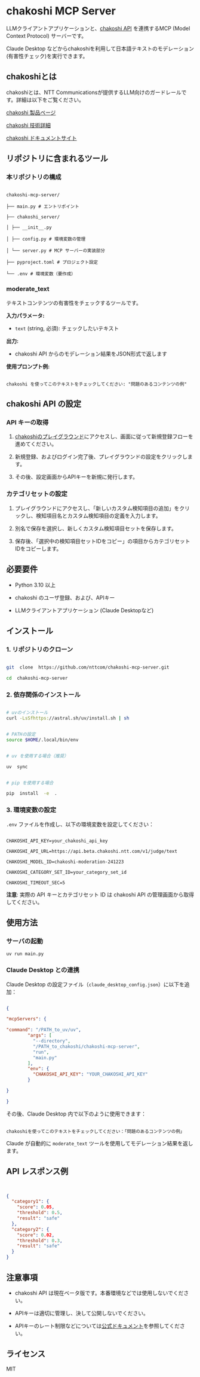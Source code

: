# chakoshi MCP Server

  

LLMクライアントアプリケーションと、[chakoshi API](https://chakoshi.ntt.com) を連携するMCP (Model Context Protocol) サーバーです。

Claude Desktop などからchakoshiを利用して日本語テキストのモデレーション(有害性チェック)を実行できます。

  

## chakoshiとは

  

chakoshiとは、NTT Communicationsが提供するLLM向けのガードレールです。詳細は以下をご覧ください。

[chakoshi 製品ページ](https://chakoshi.ntt.com)

[chakoshi 技術詳細](https://www.anlp.jp/proceedings/annual_meeting/2025/pdf_dir/P7-7.pdf)

[chakoshi ドキュメントサイト](https://docs.chakoshi.ntt.com)

  

## リポジトリに含まれるツール

### 本リポジトリの構成

```

chakoshi-mcp-server/

├── main.py # エントリポイント

├── chakoshi_server/

│ ├── __init__.py

│ ├── config.py # 環境変数の管理

│ └── server.py # MCP サーバーの実装部分

├── pyproject.toml # プロジェクト設定

└── .env # 環境変数（要作成）

```

### moderate_text

 
テキストコンテンツの有害性をチェックするツールです。

  

**入力パラメータ:**

-  `text` (string, 必須): チェックしたいテキスト

  

**出力:**

- chakoshi API からのモデレーション結果をJSON形式で返します

  

**使用プロンプト例:**

```

chakoshi を使ってこのテキストをチェックしてください: "問題のあるコンテンツの例"

```

  

## chakoshi API の設定

  
### API キーの取得
1. [chakoshiのプレイグラウンド](https://platform.beta.chakoshi.ntt.com/playground)にアクセスし、画面に従って新規登録フローを進めてください。

2. 新規登録、およびログイン完了後、プレイグラウンドの設定をクリックします。

3. その後、設定画面からAPIキーを新規に発行します。

  

### カテゴリセットの設定
1. プレイグラウンドにアクセスし、「新しいカスタム検知項目の追加」をクリックし、検知項目名とカスタム検知項目の定義を入力します。 

2. 別名で保存を選択し、新しくカスタム検知項目セットを保存します。

3. 保存後、「選択中の検知項目セットIDをコピー」の項目からカテゴリセットIDをコピーします。


## 必要要件

  

- Python 3.10 以上

- chakoshi のユーザ登録、および、APIキー

- LLMクライアントアプリケーション (Claude Desktopなど)

  

## インストール

  

### 1. リポジトリのクローン

  

```bash

git  clone  https://github.com/nttcom/chakoshi-mcp-server.git

cd  chakoshi-mcp-server

```

  

### 2. 依存関係のインストール

  

```bash

# uvのインストール
curl -LsSfhttps://astral.sh/uv/install.sh | sh


# PATHの設定
source $HOME/.local/bin/env


# uv を使用する場合（推奨）

uv  sync


# pip を使用する場合

pip  install  -e  .

```

  

### 3. 環境変数の設定

  

`.env` ファイルを作成し、以下の環境変数を設定してください：

  

```env

CHAKOSHI_API_KEY=your_chakoshi_api_key

CHAKOSHI_API_URL=https://api.beta.chakoshi.ntt.com/v1/judge/text

CHAKOSHI_MODEL_ID=chakoshi-moderation-241223

CHAKOSHI_CATEGORY_SET_ID=your_category_set_id

CHAKOSHI_TIMEOUT_SEC=5

```

  

**注意**: 実際の API キーとカテゴリセット ID は chakoshi API の管理画面から取得してください。

  

## 使用方法

### サーバの起動
```
uv run main.py
```



### Claude Desktop との連携

  

Claude Desktop の設定ファイル（`claude_desktop_config.json`）に以下を追加：

  

```json

{

"mcpServers": {

"command": "/PATH_to_uv/uv",
        "args": [
          "--directory",
          "/PATH_to_chakoshi/chakoshi-mcp-server",
          "run",
          "main.py"
        ],
        "env": {
          "CHAKOSHI_API_KEY": "YOUR_CHAKOSHI_API_KEY"
        }

}

}

```

  

その後、Claude Desktop 内で以下のように使用できます：

  

```

chakoshiを使ってこのテキストをチェックしてください：「問題のあるコンテンツの例」

```

  

Claude が自動的に `moderate_text` ツールを使用してモデレーション結果を返します。

  

## API レスポンス例

  

```json


{
  "category1": {
    "score": 0.05,
    "threshold": 0.5,
    "result": "safe"
  },
  "category2": {
    "score": 0.02,
    "threshold": 0.3,
    "result": "safe"
  }
}


```
  

## 注意事項


- chakoshi API は現在ベータ版です。本番環境などでは使用しないでください。

- APIキーは適切に管理し、決して公開しないでください。

- APIキーのレート制限などについては[公式ドキュメント](https://docs.chakoshi.ntt.com)を参照してください。


## ライセンス
MIT
